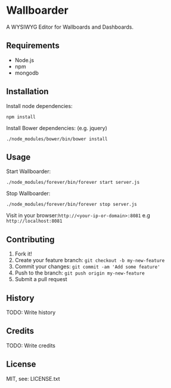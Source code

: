 # Wallboarder

A WYSIWYG Editor for Wallboards and Dashboards.

## Requirements

- Node.js
- npm
- mongodb

## Installation

Install node dependencies:
```
npm install
```

Install Bower dependencies: (e.g. jquery)
```
./node_modules/bower/bin/bower install
```

## Usage

Start Wallboarder:
```
./node_modules/forever/bin/forever start server.js
```

Stop Wallboarder:
```
./node_modules/forever/bin/forever stop server.js
```

Visit in your browser:```http://<your-ip-or-domain>:8081``` e.g ```http://localhost:8081```

## Contributing

1. Fork it!
2. Create your feature branch: `git checkout -b my-new-feature`
3. Commit your changes: `git commit -am 'Add some feature'`
4. Push to the branch: `git push origin my-new-feature`
5. Submit a pull request

## History

TODO: Write history

## Credits

TODO: Write credits

## License

MIT, see: LICENSE.txt
